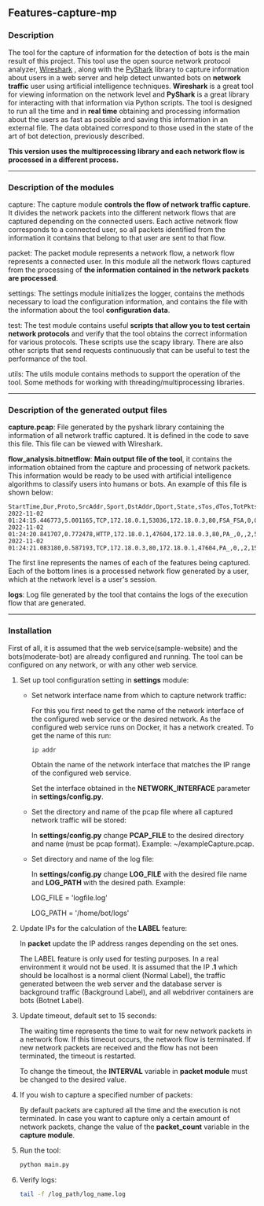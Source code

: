 ## Features-capture-mp

### Description

The tool for the capture of information for the detection of bots is the main result of this project. This tool use the open source network protocol analyzer, [Wireshark](https://www.wireshark.org/) , along with the [PyShark](https://pyshark.readthedocs.io/en/latest/) library to capture information about users in a web server and help detect unwanted bots on **network traffic** user using artificial intelligence techniques. **Wireshark** is a great tool for viewing information on the network level and **PyShark** is a great library for interacting with that information via Python scripts. The tool is designed to run all the time and in **real time** obtaining and processing information about the users as fast as possible and saving this information in an external file. The data obtained correspond to those used in the state of the art of bot detection, previously described.

**This version uses the multiprocessing library and each network flow is processed in a different process.**

---

### Description of the modules

capture: The capture module **controls the flow of network traffic capture**. It divides the network packets into the different network flows that are captured depending on the connected users. Each active network flow corresponds to a connected user, so all packets identified from the information it contains that belong to that user are sent to that flow.

packet: The packet module represents a network flow, a network flow represents a connected user. In this module all the network flows captured from the processing of **the information contained in the network packets are processed**. 

settings: The settings module initializes the logger, contains the methods necessary to load the configuration information, and contains the file with the information about the tool **configuration data**.

test: The test module contains useful **scripts that allow you to test certain network protocols** and verify that the tool obtains the correct information for various protocols. These scripts use the scapy library. There are also other scripts that send requests continuously that can be useful to test the performance of the tool.

utils: The utils module contains methods to support the operation of the tool. Some methods for working with threading/multiprocessing libraries.

---

### Description of the generated output files

**capture.pcap**: File generated by the pyshark library containing the information of all network traffic captured. It is defined in the code to save this file. This file can be viewed with Wireshark.

**flow_analysis.bitnetflow**: **Main output file of the tool**, it contains the information obtained from the capture and processing of network packets. This information would be ready to be used with artificial intelligence algorithms to classify users into humans or bots. An example of this file is shown below:

```
StartTime,Dur,Proto,SrcAddr,Sport,DstAddr,Dport,State,sTos,dTos,TotPkts,TotBytes,SrcBytes,Label
2022-11-02 01:24:15.446773,5.001165,TCP,172.18.0.1,53036,172.18.0.3,80,FSA_FSA,0,0,6,412,272,flow=Normal
2022-11-02 01:24:20.841707,0.772478,HTTP,172.18.0.1,47604,172.18.0.3,80,PA_,0,,2,5331,5331,flow=Botnet
2022-11-02 01:24:21.083180,0.587193,TCP,172.18.0.3,80,172.18.0.1,47604,PA_,0,,2,1526,1526,flow=Normal
```

The first line represents the names of each of the features being captured. Each of the bottom lines is a processed network flow generated by a user, which at the network level is a user's session.

**logs**: Log file generated by the tool that contains the logs of the execution flow that are generated.

---

### Installation

First of all, it is assumed that the web service(sample-website) and the bots(moderate-bot) are already configured and running. The tool can be configured on any network, or with any other web service.

1. Set up tool configuration setting in **settings** module:

   - Set network interface name from which to capture network traffic:

     For this you first need to get the name of the network interface of the configured web service or the desired network. As the configured web service runs on Docker, it has a network created. To get the name of this run:

     ```bash
     ip addr
     ```

     Obtain the name of the network interface that matches the IP range of the configured web service.

     Set the interface obtained in the **NETWORK_INTERFACE** parameter in **settings/config.py**.

   - Set the directory and name of the pcap file where all captured network traffic will be stored:

     In **settings/config.py** change **PCAP_FILE** to the desired directory and name (must be pcap format). Example: ~/exampleCapture.pcap.

   - Set directory and name of the log file:

     In **settings/config.py** change **LOG_FILE** with the desired file name and **LOG_PATH** with the desired path. Example:

     LOG_FILE = 'logfile.log'

     LOG_PATH = '/home/bot/logs'

2. Update IPs for the calculation of the **LABEL** feature:

   In **packet** update the IP address ranges depending on the set ones.

   The LABEL feature is only used for testing purposes. In a real environment it would not be used. It is assumed that the IP **.1** which should be localhost is a normal client (Normal Label), the traffic generated between the web server and the database server is background traffic (Background Label), and all webdriver containers are bots (Botnet Label).

3. Update timeout, default set to 15 seconds:

   The waiting time represents the time to wait for new network packets in a network flow. If this timeout occurs, the network flow is terminated. If new network packets are received and the flow has not been terminated, the timeout is restarted. 

   To change the timeout, the **INTERVAL** variable in **packet module** must be changed to the desired value.

4. If you wish to capture a specified number of packets:

   By default packets are captured all the time and the execution is not terminated. In case you want to capture only a certain amount of network packets, change the value of the **packet_count** variable in the **capture module**.

5. Run the tool:

   ```bash
   python main.py
   ```

6. Verify logs:

   ```bash
   tail -f /log_path/log_name.log
   ```

   